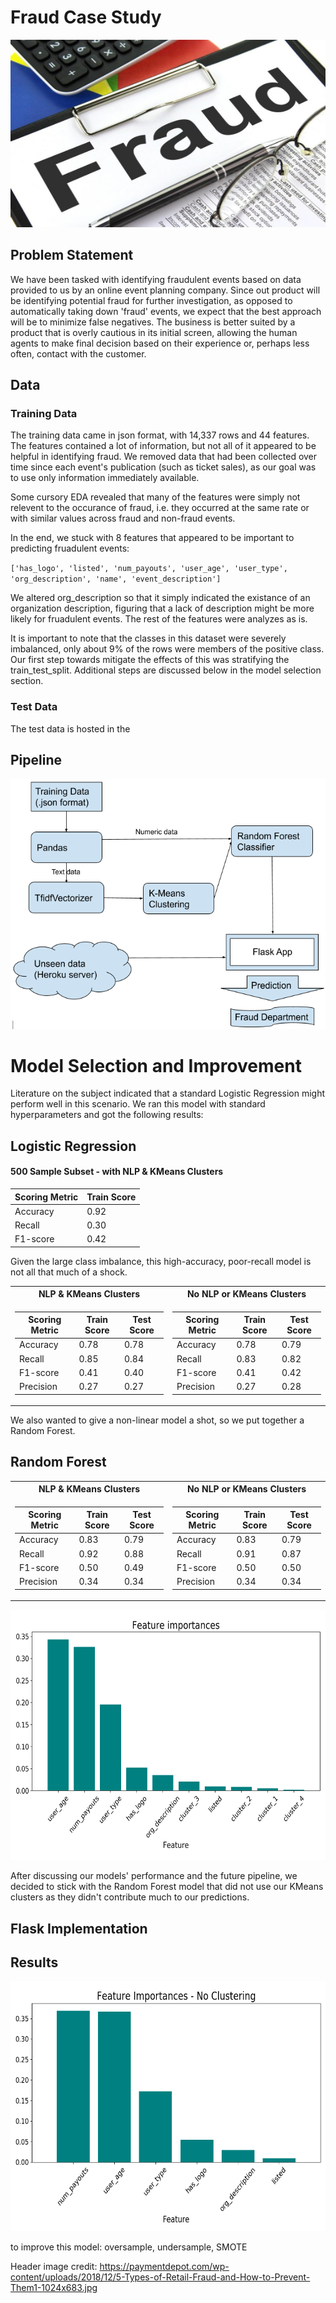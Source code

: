 # Fraud Case Study

<p align="center">
       <img src="images/header.jpg" width="800" height="300" />

## Problem Statement

We have been tasked with identifying fraudulent events based on data provided to us by an online event planning company.  Since out product will be identifying potential fraud for further investigation, as opposed to automatically taking down 'fraud' events, we expect that the best approach will be to minimize false negatives.  The business is better suited by a product that is overly cautious in its initial screen, allowing the human agents to make final decision based on their experience or, perhaps less often, contact with the customer.

## Data
### Training Data
The training data came in json format, with 14,337 rows and 44 features.  The features contained a lot of information, but not all of it appeared to be helpful in identifying fraud.  We removed data that had been collected over time since each event's publication (such as ticket sales), as our goal was to use only information immediately available.

Some cursory EDA revealed that many of the features were simply not relevent to the occurance of fraud, i.e. they occurred at the same rate or with similar values across fraud and non-fraud events.

In the end, we stuck with 8 features that appeared to be important to predicting fruadulent events:

`['has_logo', 'listed', 'num_payouts', 'user_age', 'user_type', 'org_description', 'name', 'event_description']`
 
We altered org_description so that it simply indicated the existance of an organization description, figuring that a lack of description might be more likely for fruadulent events.  The rest of the features were analyzes as is.

It is important to note that the classes in this dataset were severely imbalanced, only about 9% of the rows were members of the positive class. Our first step towards mitigate the effects of this was stratifying the train_test_split.  Additional steps are discussed below in the model selection section.


### Test Data
The test data is hosted in the 
## Pipeline

<p align="center">
       <img src="images/pipeline.png" width="600" height="400" />





# Model Selection and Improvement

Literature on the subject indicated that a standard Logistic Regression might perform well in this scenario.  We ran this model with standard hyperparameters and got the following results:
## Logistic Regression
#### 500 Sample Subset - with NLP & KMeans Clusters

| Scoring Metric | Train Score |
|----------------|-------------|
| Accuracy       | 0.92        |
| Recall         | 0.30        |
| F1-score       | 0.42        |


Given the large class imbalance, this high-accuracy, poor-recall model is not all that much of a shock.


<table>
<tr><th>NLP & KMeans Clusters</th><th>No NLP or KMeans Clusters</th></tr>
<tr><td>

 
| Scoring Metric | Train Score | Test Score |
|----------------|-------------|------------|
| Accuracy       | 0.78        | 0.78       |
| Recall         | 0.85        | 0.84       |
| F1-score       | 0.41        | 0.40       |
| Precision      | 0.27        | 0.27       |


</td><td>


| Scoring Metric | Train Score | Test Score |
|----------------|-------------|------------|
| Accuracy       | 0.78        | 0.79       |
| Recall         | 0.83        | 0.82       |
| F1-score       | 0.41        | 0.42       |
| Precision      | 0.27        | 0.28       |

</td></tr> </table>



We also wanted to give a non-linear model a shot, so we put together a Random Forest.  


## Random Forest

<table>
<tr><th>NLP & KMeans Clusters </th><th>No NLP or KMeans Clusters</th></tr>
<tr><td>

| Scoring Metric | Train Score | Test Score |
|----------------|-------------|------------|
| Accuracy       | 0.83        | 0.79       |
| Recall         | 0.92        | 0.88       |
| F1-score       | 0.50        | 0.49       |
| Precision      | 0.34        | 0.34       |

</td><td>

| Scoring Metric | Train Score | Test Score |
|----------------|-------------|------------|
| Accuracy       | 0.83        | 0.79       |
| Recall         | 0.91        | 0.87       |
| F1-score       | 0.50        | 0.50       |
| Precision      | 0.34        | 0.34       |

</td></tr> </table>

<p align="center">
       <img src="images/feat_importances.png" width="600" height="400" />

After discussing our models' performance and the future pipeline, we decided to stick with the Random Forest model that did not use our KMeans clusters as they didn't contribute much to our predictions. 



## Flask Implementation

## Results


<p align="center">
       <img src="images/feat_importances_noclusters.png" width="600" height="400" />

to improve this model: oversample, undersample, SMOTE




Header image credit: https://paymentdepot.com/wp-content/uploads/2018/12/5-Types-of-Retail-Fraud-and-How-to-Prevent-Them1-1024x683.jpg